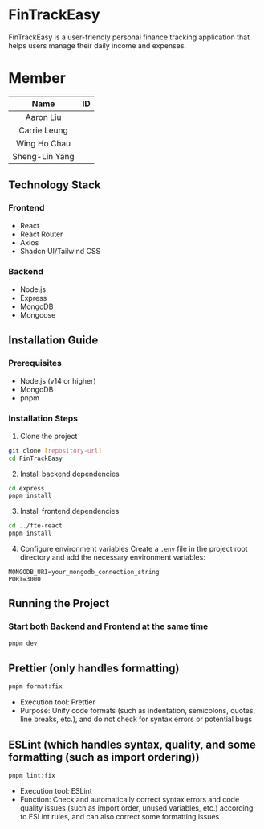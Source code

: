 # FinTrackEasy

FinTrackEasy is a user-friendly personal finance tracking application that helps users manage their daily income and expenses.

# Member

|      Name      | ID  |
| :------------: | :-: |
|   Aaron Liu    |     |
|  Carrie Leung  |     |
|  Wing Ho Chau  |     |
| Sheng-Lin Yang |     |

## Technology Stack

### Frontend

- React
- React Router
- Axios
- Shadcn UI/Tailwind CSS

### Backend

- Node.js
- Express
- MongoDB
- Mongoose

## Installation Guide

### Prerequisites

- Node.js (v14 or higher)
- MongoDB
- pnpm

### Installation Steps

1. Clone the project

```bash
git clone [repository-url]
cd FinTrackEasy
```

2. Install backend dependencies

```bash
cd express
pnpm install
```

3. Install frontend dependencies

```bash
cd ../fte-react
pnpm install
```

4. Configure environment variables
   Create a `.env` file in the project root directory and add the necessary environment variables:

```
MONGODB_URI=your_mongodb_connection_string
PORT=3000
```

## Running the Project

### Start both Backend and Frontend at the same time

```bash
pnpm dev
```

## Prettier (only handles formatting)

```bash
pnpm format:fix
```

- Execution tool: Prettier
- Purpose: Unify code formats (such as indentation, semicolons, quotes, line breaks, etc.), and do not check for syntax errors or potential bugs

## ESLint (which handles syntax, quality, and some formatting (such as import ordering))

```bash
pnpm lint:fix
```

- Execution tool: ESLint
- Function: Check and automatically correct syntax errors and code quality issues (such as import order, unused variables, etc.) according to ESLint rules, and can also correct some formatting issues
